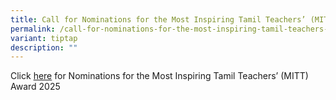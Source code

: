 ```yaml
---
title: Call for Nominations for the Most Inspiring Tamil Teachers’ (MITT) Award 2025
permalink: /call-for-nominations-for-the-most-inspiring-tamil-teachers-mitt-award-2025/
variant: tiptap
description: ""
---
```

<p>Click <a href="/files/Announcements/Press_Release_Nominations_for_Most_Inspiring_Tamil_Teachers_Award_2025__moe_.pdf" rel="noopener noreferrer nofollow" target="_blank">here</a> for
Nominations for the Most Inspiring Tamil Teachers’ (MITT) Award 2025</p>